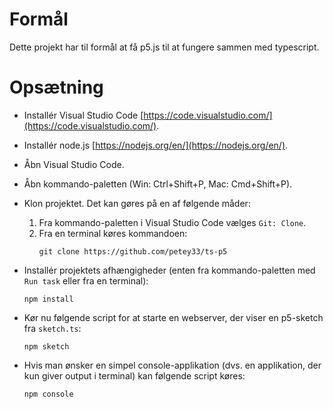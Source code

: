 # Formål

Dette projekt har til formål at få p5.js til at fungere sammen med typescript.

# Opsætning

- Installér Visual Studio Code [https://code.visualstudio.com/](https://code.visualstudio.com/).
- Installér node.js [https://nodejs.org/en/](https://nodejs.org/en/).
- Åbn Visual Studio Code.
- Åbn kommando-paletten (Win: Ctrl+Shift+P, Mac: Cmd+Shift+P).
- Klon projektet. Det kan gøres på en af følgende måder:

  1. Fra kommando-paletten i Visual Studio Code vælges `Git: Clone`.
  2. Fra en terminal køres kommandoen: 
     ```
     git clone https://github.com/petey33/ts-p5
     ```  
- Installér projektets afhængigheder (enten fra kommando-paletten med `Run task` eller fra en terminal):
  ```
  npm install
  ```  
- Kør nu følgende script for at starte en webserver, der viser en p5-sketch fra `sketch.ts`:
  ```
  npm sketch
  ```  
- Hvis man ønsker en simpel console-applikation (dvs. en applikation, der kun giver output i terminal) kan følgende script køres:
  ```
  npm console
  ```
